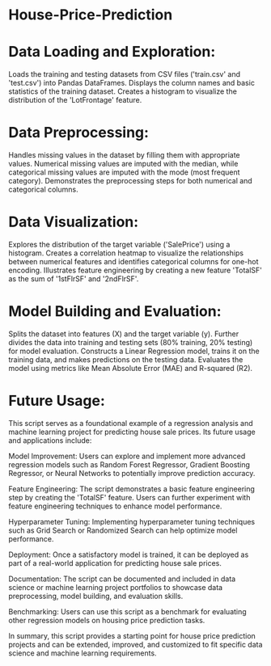 # House-Price-Prediction

# Data Loading and Exploration:

Loads the training and testing datasets from CSV files ('train.csv' and 'test.csv') into Pandas DataFrames.
Displays the column names and basic statistics of the training dataset.
Creates a histogram to visualize the distribution of the 'LotFrontage' feature.

# Data Preprocessing:

Handles missing values in the dataset by filling them with appropriate values. Numerical missing values are imputed with the median, while categorical missing values are imputed with the mode (most frequent category).
Demonstrates the preprocessing steps for both numerical and categorical columns.

# Data Visualization:

Explores the distribution of the target variable ('SalePrice') using a histogram.
Creates a correlation heatmap to visualize the relationships between numerical features and identifies categorical columns for one-hot encoding.
Illustrates feature engineering by creating a new feature 'TotalSF' as the sum of '1stFlrSF' and '2ndFlrSF'.

# Model Building and Evaluation:

Splits the dataset into features (X) and the target variable (y).
Further divides the data into training and testing sets (80% training, 20% testing) for model evaluation.
Constructs a Linear Regression model, trains it on the training data, and makes predictions on the testing data.
Evaluates the model using metrics like Mean Absolute Error (MAE) and R-squared (R2).

# Future Usage:

This script serves as a foundational example of a regression analysis and machine learning project for predicting house sale prices. Its future usage and applications include:

Model Improvement: Users can explore and implement more advanced regression models such as Random Forest Regressor, Gradient Boosting Regressor, or Neural Networks to potentially improve prediction accuracy.

Feature Engineering: The script demonstrates a basic feature engineering step by creating the 'TotalSF' feature. Users can further experiment with feature engineering techniques to enhance model performance.

Hyperparameter Tuning: Implementing hyperparameter tuning techniques such as Grid Search or Randomized Search can help optimize model performance.

Deployment: Once a satisfactory model is trained, it can be deployed as part of a real-world application for predicting house sale prices.

Documentation: The script can be documented and included in data science or machine learning project portfolios to showcase data preprocessing, model building, and evaluation skills.

Benchmarking: Users can use this script as a benchmark for evaluating other regression models on housing price prediction tasks.

In summary, this script provides a starting point for house price prediction projects and can be extended, improved, and customized to fit specific data science and machine learning requirements.
